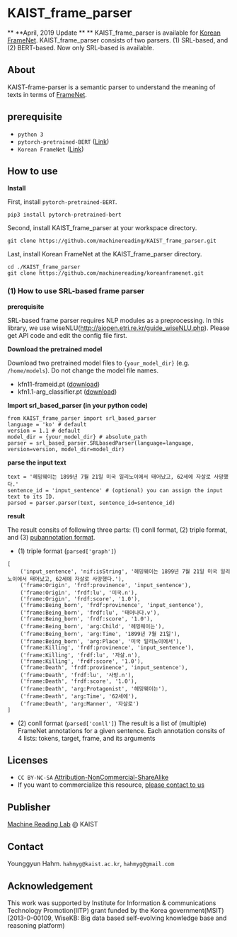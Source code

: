 # KAIST_frame_parser
** \*\*April, 2019 Update \*\* ** KAIST_frame_parser is available for [Korean FrameNet](https://github.com/machinereading/koreanframenet).
KAIST_frame_parser consists of two parsers. (1) SRL-based, and (2) BERT-based. Now only SRL-based is available.

## About
KAIST-frame-parser is a semantic parser to understand the meaning of texts in terms of [FrameNet](https://framenet.icsi.berkeley.edu/fndrupal/). 


## prerequisite
* `python 3`
* `pytorch-pretrained-BERT` ([Link](https://github.com/huggingface/pytorch-pretrained-BERT))
* `Korean FrameNet` ([Link](https://github.com/machinereading/koreanframenet))

## How to use
**Install**

First, install `pytorch-pretrained-BERT`.
```
pip3 install pytorch-pretrained-bert
```
Second, install KAIST_frame_parser at your workspace directory.
```
git clone https://github.com/machinereading/KAIST_frame_parser.git
```
Last, install Korean FrameNet at the KAIST_frame_parser directory.
```
cd ./KAIST_frame_parser
git clone https://github.com/machinereading/koreanframenet.git
```

### (1) How to use SRL-based frame parser
**prerequisite**

SRL-based frame parser requires NLP modules as a preprocessing. In this library, we use wiseNLU(http://aiopen.etri.re.kr/guide_wiseNLU.php). Please get API code and edit the config file first. 

**Download the pretrained model**

Download two pretrained model files to `{your_model_dir}` (e.g. `/home/models`). Do not change the model file names.
* kfn11-frameid.pt ([download](https://drive.google.com/open?id=1fgmUU9trekwP-fBc7pz62n0lgJH9P4eJ))
* kfn1.1-arg_classifier.pt ([download](https://drive.google.com/open?id=1jZEvrmQEvRwDDS3wDZ4pqHbyhqoJ99Wy))

**Import srl_based_parser (in your python code)**
```
from KAIST_frame_parser import srl_based_parser
language = 'ko' # default
version = 1.1 # default
model_dir = {your_model_dir} # absolute_path
parser = srl_based_parser.SRLbasedParser(language=language, version=version, model_dir=model_dir)
```

**parse the input text**
```
text = '헤밍웨이는 1899년 7월 21일 미국 일리노이에서 태어났고, 62세에 자살로 사망했다.'
sentence_id = 'input_sentence' # (optional) you can assign the input text to its ID.
parsed = parser.parser(text, sentence_id=sentence_id)
```

**result**

The result consits of following three parts: (1) conll format, (2) triple format, and (3) [pubannotation format](https://textae.pubannotation.org/). 

* (1) triple format (`parsed['graph']`)
```
[
    ('input_sentence', 'nif:isString', '헤밍웨이는 1899년 7월 21일 미국 일리노이에서 태어났고, 62세에 자살로 사망했다.'),
    ('frame:Origin', 'frdf:provinence', 'input_sentence'),
    ('frame:Origin', 'frdf:lu', '미국.n'),
    ('frame:Origin', 'frdf:score', '1.0'),
    ('frame:Being_born', 'frdf:provinence', 'input_sentence'),
    ('frame:Being_born', 'frdf:lu', '태어나다.v'),
    ('frame:Being_born', 'frdf:score', '1.0'),
    ('frame:Being_born', 'arg:Child', '헤밍웨이는'),
    ('frame:Being_born', 'arg:Time', '1899년 7월 21일'),
    ('frame:Being_born', 'arg:Place', '미국 일리노이에서'),
    ('frame:Killing', 'frdf:provinence', 'input_sentence'),
    ('frame:Killing', 'frdf:lu', '자살.n'),
    ('frame:Killing', 'frdf:score', '1.0'),
    ('frame:Death', 'frdf:provinence', 'input_sentence'),
    ('frame:Death', 'frdf:lu', '사망.n'),
    ('frame:Death', 'frdf:score', '1.0'),
    ('frame:Death', 'arg:Protagonist', '헤밍웨이는'),
    ('frame:Death', 'arg:Time', '62세에'),
    ('frame:Death', 'arg:Manner', '자살로')
]
```
* (2) conll format (`parsed['conll']`)
The result is a list of (multiple) FrameNet annotations for a given sentence. 
Each annotation consits of 4 lists:  tokens, target, frame, and its arguments




## Licenses
* `CC BY-NC-SA` [Attribution-NonCommercial-ShareAlike](https://creativecommons.org/licenses/by-nc-sa/2.0/)
* If you want to commercialize this resource, [please contact to us](http://mrlab.kaist.ac.kr/contact)

## Publisher
[Machine Reading Lab](http://mrlab.kaist.ac.kr/) @ KAIST

## Contact
Younggyun Hahm. `hahmyg@kaist.ac.kr`, `hahmyg@gmail.com`

## Acknowledgement
This work was supported by Institute for Information & communications Technology Promotion(IITP) grant funded by the Korea government(MSIT) (2013-0-00109, WiseKB: Big data based self-evolving knowledge base and reasoning platform)
